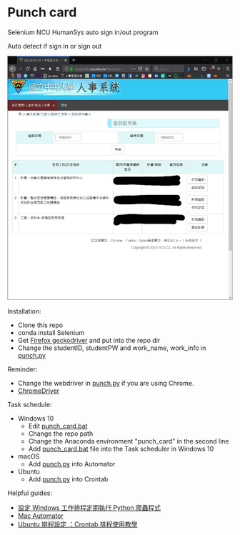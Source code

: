 # Punch card
Selenium NCU HumanSys auto sign in/out program

Auto detect if sign in or sign out

![web](web.jpg)

Installation:

- Clone this repo
- conda install Selenium 
- Get [Firefox geckodriver](https://github.com/mozilla/geckodriver/releases) and put into the repo dir
- Change the studentID, studentPW and work_name, work_info in [punch.py](punch.py)

Reminder:
- Change the webdriver in [punch.py](punch.py) if you are using Chrome.
- [ChromeDriver](https://sites.google.com/a/chromium.org/chromedriver/downloads)

Task schedule:

- Windows 10
  - Edit [punch_card.bat](punch_card.bat)
  - Change the repo path
  - Change the Anaconda environment "punch_card" in the second line
  - Add [punch_card.bat](punch_card.bat) file into the Task scheduler in Windows 10
- macOS
  - Add [punch.py](punch.py) into Automator
- Ubuntu
  - Add [punch.py](punch.py) into Crontab

Helpful guides:

- [設定 Windows 工作排程定期執行 Python 爬蟲程式](https://titangene.github.io/article/set-up-windows-task-scheduler-to-periodically-execute-python-crawler.html)
- [Mac Automator](https://support.apple.com/zh-tw/guide/automator/welcome/mac)
- [Ubuntu 排程設定 ：Crontab 排程使用教學](https://jqnets.com/blog/ubuntu-%E6%8E%92%E7%A8%8B%E8%A8%AD%E5%AE%9A-%EF%BC%9Acrontab-%E6%8E%92%E7%A8%8B%E4%BD%BF%E7%94%A8%E6%95%99%E5%AD%B8/)
